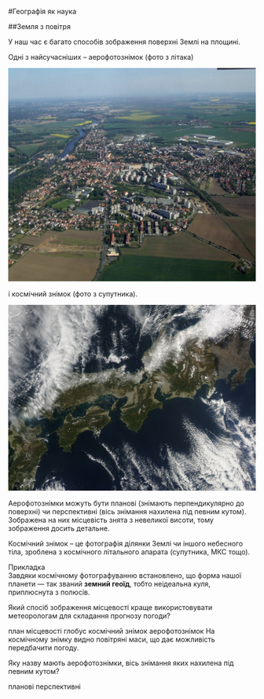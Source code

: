 #Географія як наука


##Земля з повітря


У наш час є багато способів зображення поверхні Землі на площині. 

Одні з найсучасніших – <span class="p1">аерофотознімок</span> (фото з літака)

<div align="center">
<img src="pic1.png">
</div>

і <span class="p1">космічний знімок</span> (фото з супутника).

<div align="center">
<img src="pic2.png">
</div>


Аерофотознімки можуть бути планові (знімають перпендикулярно до поверхні) чи перспективні (вісь знімання нахилена під певним кутом).
Зображена на них місцевість знята з невеликої висоти, тому зображення досить детальне. 

Космічний знімок – це фотографія ділянки Землі чи
іншого небесного тіла, зроблена з космічного літального апарата
(супутника, МКС тощо). 

<div class="ebio-wrap">
<span class="ebio">Прикладка</span>
<div class="ebio-text">
Завдяки космічному фотографуванню встановлено, що
форма нашої планети — так званий <b>земний геоїд</b>, тобто неідеальна куля, приплюснута з полюсів.
</div>
</div>

<quiz correctLabel="correct" incorrectLabel="incorrect" checkLabel="check"> 
    <question>
        <p>Який спосіб зображення місцевості краще використовувати метеорологам для складання прогнозу погоди?</p>
        <answer>план місцевості</answer>
        <answer>глобус</answer>
        <answer correct>космічний знімок</answer>
        <answer>аерофотознімок</answer>
    <explanation>
    На космічному знімку видно повітряні маси, що дає можливість передбачити погоду.
    </explanation>
    </question>
    <question>
        <p>Яку назву мають аерофотознімки, вісь знімання яких нахилена під певним кутом?</p>
        <answer>планові</answer>
        <answer correct>перспективні</answer>
    </quiz>


